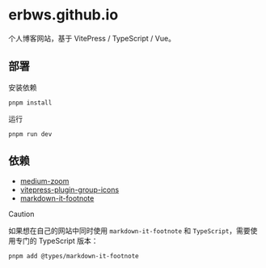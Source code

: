 # erbws.github.io

个人博客网站，基于 VitePress / TypeScript / Vue。

## 部署

安装依赖

```shell
pnpm install
```

运行

```shell
pnpm run dev
```

## 依赖

- [medium-zoom](https://github.com/francoischalifour/medium-zoom)
- [vitepress-plugin-group-icons](https://github.com/yuyinws/vitepress-plugin-group-icons)
- [markdown-it-footnote](https://github.com/markdown-it/markdown-it-footnote)

> [!CAUTION]
> 
> 如果想在自己的网站中同时使用 `markdown-it-footnote` 和 `TypeScript`，需要使用专门的 TypeScript 版本：
> ```shell
> pnpm add @types/markdown-it-footnote
> ```